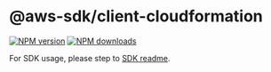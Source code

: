 # @aws-sdk/client-cloudformation

[![NPM version](https://img.shields.io/npm/v/@aws-sdk/client-cloudformation/beta.svg)](https://www.npmjs.com/package/@aws-sdk/client-cloudformation)
[![NPM downloads](https://img.shields.io/npm/dm/@aws-sdk/client-cloudformation.svg)](https://www.npmjs.com/package/@aws-sdk/client-cloudformation)

For SDK usage, please step to [SDK readme](https://github.com/aws/aws-sdk-js-v3).
